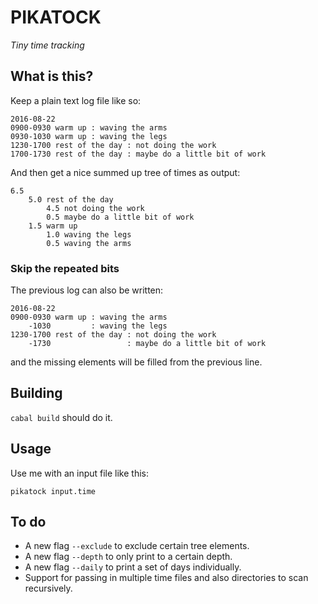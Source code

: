 PIKATOCK
========

_Tiny time tracking_

What is this?
-------------

Keep a plain text log file like so:

```
2016-08-22
0900-0930 warm up : waving the arms
0930-1030 warm up : waving the legs
1230-1700 rest of the day : not doing the work
1700-1730 rest of the day : maybe do a little bit of work
```

And then get a nice summed up tree of times as output:

```
6.5
    5.0 rest of the day
        4.5 not doing the work
        0.5 maybe do a little bit of work
    1.5 warm up
        1.0 waving the legs
        0.5 waving the arms
```

### Skip the repeated bits

The previous log can also be written:

```
2016-08-22
0900-0930 warm up : waving the arms
    -1030         : waving the legs
1230-1700 rest of the day : not doing the work
    -1730                 : maybe do a little bit of work
```

and the missing elements will be filled from the previous line.

Building
--------

`cabal build` should do it.

Usage
-----

Use me with an input file like this:

`pikatock input.time`

To do
-----

* A new flag `--exclude` to exclude certain tree elements.
* A new flag `--depth` to only print to a certain depth.
* A new flag `--daily` to print a set of days individually.
* Support for passing in multiple time files and also directories to scan recursively.
